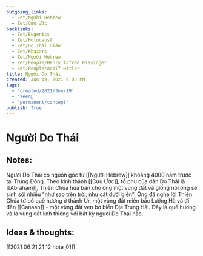 ```yaml
---
outgoing_links:
  - Zet/Người Hebrew
  - Zet/Cựu Ước
backlinks:
  - Zet/Eugenics
  - Zet/Holocaust
  - Zet/Do Thái Giáo
  - Zet/Khazars
  - Zet/Người Hebrew
  - Zet/People/Henry Alfred Kissinger
  - Zet/People/Adolf Hitler
title: Người Do Thái
created: Jun 19, 2021 9:05 PM
tags:
  - 'created/2021/Jun/19'
  - 'seed🥜'
  - 'permanent/concept'
publish: True
---
```

# Người Do Thái

## Notes:
Người Do Thái có nguồn gốc từ [[Người Hebrew]] khoảng 4000 năm trước tại Trung Đông. Theo kinh thánh [[Cựu Ước]], tổ phụ của dân Do Thái là [[Abraham]], Thiên Chúa hứa ban cho ông một vùng đất và giống nòi ông sẽ sinh sôi nhiều "như sao trên trời, như cát dưới biển". Ông đã nghe lời Thiên Chúa từ bỏ quê hương ở thành Ur, một vùng đất miền bắc Lưỡng Hà và đi đến [[Canaan]] - một vùng đất ven bờ biển Địa Trung Hải. Đây là quê hương và là vùng đất linh thiêng với bất kỳ người Do Thái nào.

## Ideas & thoughts:
[[2021 06 21 21 12 note_01]]
